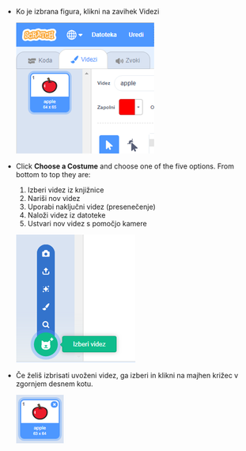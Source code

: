 - Ko je izbrana figura, klikni na zavihek Videzi
    
    ![zavihek Videzi](images/costumes_tab.png)

- Click **Choose a Costume** and choose one of the five options. From bottom to top they are:
    
    1. Izberi videz iz knjižnice
    2. Nariši nov videz
    3. Uporabi naključni videz (presenečenje)
    4. Naloži videz iz datoteke
    5. Ustvari nov videz s pomočjo kamere
    
    ![izberi lokacijo](images/choose_location.png)

- Če želiš izbrisati uvoženi videz, ga izberi in klikni na majhen križec v zgornjem desnem kotu.
    
    ![izbriši videz](images/delete_costume.png)